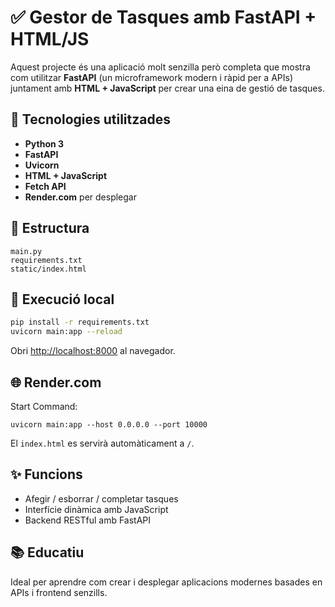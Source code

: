 
# ✅ Gestor de Tasques amb FastAPI + HTML/JS

Aquest projecte és una aplicació molt senzilla però completa que mostra com utilitzar **FastAPI** (un microframework modern i ràpid per a APIs) juntament amb **HTML + JavaScript** per crear una eina de gestió de tasques.

## 🔧 Tecnologies utilitzades
- **Python 3**
- **FastAPI**
- **Uvicorn**
- **HTML + JavaScript**
- **Fetch API**
- **Render.com** per desplegar

## 📁 Estructura
```
main.py
requirements.txt
static/index.html
```

## 🚀 Execució local
```bash
pip install -r requirements.txt
uvicorn main:app --reload
```
Obri [http://localhost:8000](http://localhost:8000) al navegador.

## 🌐 Render.com
Start Command:
```
uvicorn main:app --host 0.0.0.0 --port 10000
```

El `index.html` es servirà automàticament a `/`.

## ✨ Funcions
- Afegir / esborrar / completar tasques
- Interfície dinàmica amb JavaScript
- Backend RESTful amb FastAPI

## 📚 Educatiu
Ideal per aprendre com crear i desplegar aplicacions modernes basades en APIs i frontend senzills.
